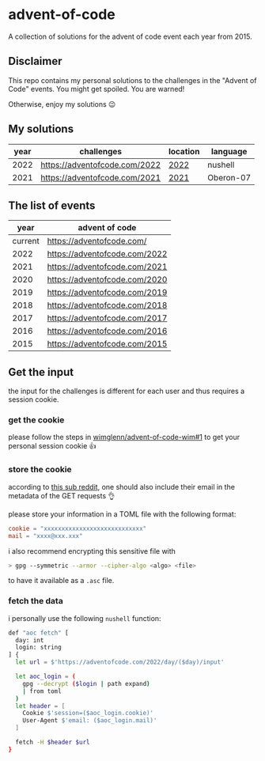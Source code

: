 # advent-of-code
A collection of solutions for the advent of code event each year from 2015.

## Disclaimer
This repo contains my personal solutions to the challenges in the "Advent of Code" events.
You might get spoiled.
You are warned!

Otherwise, enjoy my solutions :wink:

## My solutions
| year    | challenges                    | location                                                    | language  |
| ------- | ----------------------------- | ----------------------------------------------------------- | --------- |
| 2022    | https://adventofcode.com/2022 | [2022](https://github.com/amtoine/advent-of-code/tree/2022) | nushell   |
| 2021    | https://adventofcode.com/2021 | [2021](https://github.com/amtoine/advent-of-code/tree/2021) | Oberon-07 |

## The list of events
| year    | advent of code                |
| ------- | ----------------------------- |
| current | https://adventofcode.com/     |
| 2022    | https://adventofcode.com/2022 |
| 2021    | https://adventofcode.com/2021 |
| 2020    | https://adventofcode.com/2020 |
| 2019    | https://adventofcode.com/2019 |
| 2018    | https://adventofcode.com/2018 |
| 2017    | https://adventofcode.com/2017 |
| 2016    | https://adventofcode.com/2016 |
| 2015    | https://adventofcode.com/2015 |

## Get the input
the input for the challenges is different for each user and thus requires a session cookie.

### get the cookie
please follow the steps in [wimglenn/advent-of-code-wim#1](https://github.com/wimglenn/advent-of-code-wim/issues/1) to get your personal session cookie :thumbsup:

### store the cookie
according to [this sub reddit](https://www.reddit.com/r/adventofcode/comments/z9dhtd/please_include_your_contact_info_in_the_useragent/),
one should also include their email in the metadata of the GET requests :ok_hand:

please store your information in a TOML file with the following format:
```toml
cookie = "xxxxxxxxxxxxxxxxxxxxxxxxxxxx"
mail = "xxxx@xxx.xxx"
```

i also recommend encrypting this sensitive file with
```bash
> gpg --symmetric --armor --cipher-algo <algo> <file>
```
to have it available as a `.asc` file.

### fetch the data
i personally use the following `nushell` function:
```bash
def "aoc fetch" [
  day: int
  login: string
] {
  let url = $'https://adventofcode.com/2022/day/($day)/input'

  let aoc_login = (
    gpg --decrypt ($login | path expand)
    | from toml
  )
  let header = [
    Cookie $'session=($aoc_login.cookie)'
    User-Agent $'email: ($aoc_login.mail)'
  ]

  fetch -H $header $url
}
```
